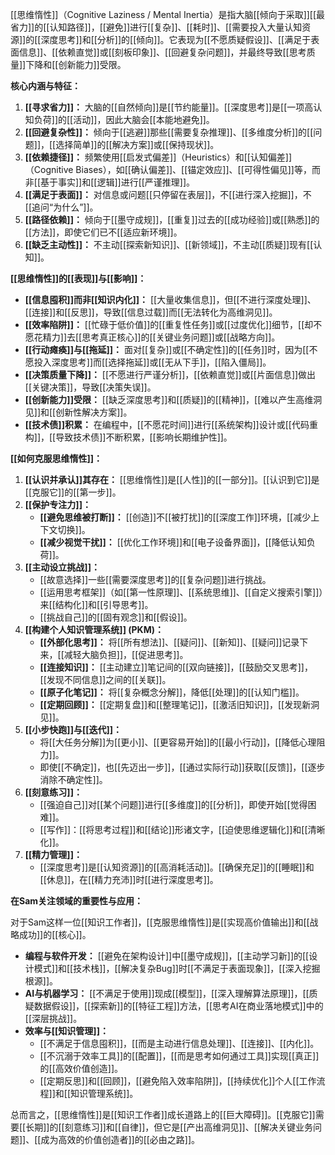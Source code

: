 [[思维惰性]]（Cognitive Laziness / Mental Inertia）是指大脑[[倾向于采取]][[最省力]]的[[认知路径]]，[[避免]]进行[[复杂]]、[[耗时]]、[[需要投入大量认知资源]]的[[深度思考]]和[[分析]]的[[倾向]]。它表现为[[不愿质疑假设]]、[[满足于表面信息]]、[[依赖直觉]]或[[刻板印象]]、[[回避复杂问题]]，并最终导致[[思考质量]]下降和[[创新能力]]受限。

**核心内涵与特征：**

1.  **[[寻求省力]]：** 大脑的[[自然倾向]]是[[节约能量]]。[[深度思考]]是[[一项高认知负荷]]的[[活动]]，因此大脑会[[本能地避免]]。
2.  **[[回避复杂性]]：** 倾向于[[逃避]]那些[[需要复杂推理]]、[[多维度分析]]的[[问题]]，[[选择简单]]的[[解决方案]]或[[保持现状]]。
3.  **[[依赖捷径]]：** 频繁使用[[启发式偏差]]（Heuristics）和[[认知偏差]]（Cognitive Biases），如[[确认偏差]]、[[锚定效应]]、[[可得性偏见]]等，而非[[基于事实]]和[[逻辑]]进行[[严谨推理]]。
4.  **[[满足于表面]]：** 对信息或问题[[只停留在表层]]，不[[进行深入挖掘]]，不[[追问“为什么”]]。
5.  **[[路径依赖]]：** 倾向于[[墨守成规]]，[[重复]]过去的[[成功经验]]或[[熟悉]]的[[方法]]，即使它们已不[[适应新环境]]。
6.  **[[缺乏主动性]]：** 不主动[[探索新知识]]、[[新领域]]，不主动[[质疑]]现有[[认知]]。

**[[思维惰性]]的[[表现]]与[[影响]]：**

*   **[[信息囤积]]而非[[知识内化]]：** [[大量收集信息]]，但[[不进行深度处理]]、[[连接]]和[[反思]]，导致[[信息过载]]而[[无法转化为高维洞见]]。
*   **[[效率陷阱]]：** [[忙碌于低价值]]的[[重复性任务]]或[[过度优化]]细节，[[却不愿花精力]]去[[思考真正核心]]的[[关键业务问题]]或[[战略方向]]。
*   **[[行动瘫痪]]与[[拖延]]：** 面对[[复杂]]或[[不确定性]]的[[任务]]时，因为[[不愿投入深度思考]]而[[选择拖延]]或[[无从下手]]，[[陷入僵局]]。
*   **[[决策质量下降]]：** [[不愿进行严谨分析]]，[[依赖直觉]]或[[片面信息]]做出[[关键决策]]，导致[[决策失误]]。
*   **[[创新能力]]受限：** [[缺乏深度思考]]和[[质疑]]的[[精神]]，[[难以产生高维洞见]]和[[创新性解决方案]]。
*   **[[技术债]]积累：** 在编程中，[[不愿花时间]]进行[[系统架构]]设计或[[代码重构]]，[[导致技术债]]不断积累，[[影响长期维护性]]。

**[[如何克服思维惰性]]：**

1.  **[[认识并承认]]其存在：** [[思维惰性]]是[[人性]]的[[一部分]]。[[认识到它]]是[[克服它]]的[[第一步]]。
2.  **[[保护专注力]]：**
    *   **[[避免思维被打断]]：** [[创造]]不[[被打扰]]的[[深度工作]]环境，[[减少上下文切换]]。
    *   **[[减少视觉干扰]]：** [[优化工作环境]]和[[电子设备界面]]，[[降低认知负荷]]。
3.  **[[主动设立挑战]]：**
    *   [[故意选择]]一些[[需要深度思考]]的[[复杂问题]]进行挑战。
    *   [[运用思考框架]]（如[[第一性原理]]、[[系统思维]]、[[自定义搜索引擎]]）来[[结构化]]和[[引导思考]]。
    *   [[挑战自己]]的[[固有观念]]和[[假设]]。
4.  **[[构建个人知识管理系统]] (PKM)：**
    *   **[[外部化思考]]：** 将[[所有想法]]、[[疑问]]、[[新知]]、[[疑问]]记录下来，[[减轻大脑负担]]，[[促进思考]]。
    *   **[[连接知识]]：** [[主动建立]]笔记间的[[双向链接]]，[[鼓励交叉思考]]，[[发现不同信息]]之间的[[关联]]。
    *   **[[原子化笔记]]：** 将[[复杂概念分解]]，降低[[处理]]的[[认知门槛]]。
    *   **[[定期回顾]]：** [[定期复盘]]和[[整理笔记]]，[[激活旧知识]]，[[发现新洞见]]。
5.  **[[小步快跑]]与[[迭代]]：**
    *   将[[大任务分解]]为[[更小]]、[[更容易开始]]的[[最小行动]]，[[降低心理阻力]]。
    *   即使[[不确定]]，也[[先迈出一步]]，[[通过实际行动]]获取[[反馈]]，[[逐步消除不确定性]]。
6.  **[[刻意练习]]：**
    *   [[强迫自己]]对[[某个问题]]进行[[多维度]]的[[分析]]，即使开始[[觉得困难]]。
    *   [[写作]]：[[将思考过程]]和[[结论]]形诸文字，[[迫使思维逻辑化]]和[[清晰化]]。
7.  **[[精力管理]]：**
    *   [[深度思考]]是[[认知资源]]的[[高消耗活动]]。[[确保充足]]的[[睡眠]]和[[休息]]，在[[精力充沛]]时[[进行深度思考]]。

**在Sam关注领域的重要性与应用：**

对于Sam这样一位[[知识工作者]]，[[克服思维惰性]]是[[实现高价值输出]]和[[战略成功]]的[[核心]]。

*   **编程与软件开发：** [[避免在架构设计]]中[[墨守成规]]，[[主动学习新]]的[[设计模式]]和[[技术栈]]，[[解决复杂Bug]]时[[不满足于表面现象]]，[[深入挖掘根源]]。
*   **AI与机器学习：** [[不满足于使用]]现成[[模型]]，[[深入理解算法原理]]，[[质疑数据假设]]，[[探索新]]的[[特征工程]]方法，[[思考AI在商业落地模式]]中的[[深层挑战]]。
*   **效率与[[知识管理]]：**
    *   [[不满足于信息囤积]]，[[而是主动进行信息处理]]、[[连接]]、[[内化]]。
    *   [[不沉溺于效率工具]]的[[配置]]，[[而是思考如何通过工具]]实现[[真正]]的[[高效价值创造]]。
    *   [[定期反思]]和[[回顾]]，[[避免陷入效率陷阱]]，[[持续优化]]个人[[工作流程]]和[[知识管理系统]]。

总而言之，[[思维惰性]]是[[知识工作者]]成长道路上的[[巨大障碍]]。[[克服它]]需要[[长期]]的[[刻意练习]]和[[自律]]，但它是[[产出高维洞见]]、[[解决关键业务问题]]、[[成为高效的价值创造者]]的[[必由之路]]。